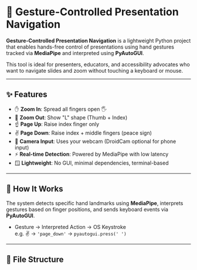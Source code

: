 # 🎯 Gesture-Controlled Presentation Navigation

**Gesture-Controlled Presentation Navigation** is a lightweight Python project that enables hands-free control of presentations using hand gestures tracked via **MediaPipe** and interpreted using **PyAutoGUI**.

This tool is ideal for presenters, educators, and accessibility advocates who want to navigate slides and zoom without touching a keyboard or mouse.

---

## ✨ Features

- ✋ **Zoom In**: Spread all fingers open 🖐️
- 🤏 **Zoom Out**: Show "L" shape (Thumb + Index)  
- ☝️ **Page Up**: Raise index finger only  
- ✌️ **Page Down**: Raise index + middle fingers (peace sign)  
- 📱 **Camera Input**: Uses your webcam (DroidCam optional for phone input)
- ⚡ **Real-time Detection**: Powered by MediaPipe with low latency
- 🪟 **Lightweight**: No GUI, minimal dependencies, terminal-based

---

## 🧠 How It Works

The system detects specific hand landmarks using **MediaPipe**, interprets gestures based on finger positions, and sends keyboard events via **PyAutoGUI**.

- Gesture → Interpreted Action → OS Keystroke  
  e.g. ✌️ → `'page_down'` → `pyautogui.press(' ')`

---

## 📂 File Structure


